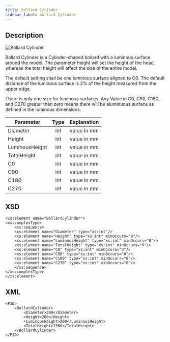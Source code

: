 ```yaml
---
title: Bollard Cylinder
sidebar_label: Bollard Cylinder
---
```


## Description

![Bollard Cylinder](/img/docs/geometry/parametric/BollardCylinder.webp)

Bollard Cylinder is a Cylinder-shaped bollard with a luminous surface around the model. The parameter height will set the height of the head, whereas the total height will affect the size of the entire model.

The default setting shall be one luminous surface aligned to C0. The default distance of the luminous surface is 2% of the height measured from the upper edge.

There is only one size for luminous surfaces. Any Value in C0, C90, C180, and C270 greater than zero means there will be aluminuous surface as defined in the luminous dimensions.

| Parameter      | Type | Explanation |
| -------------- | :--: | :---------: |
| Diameter       | int  | value in mm |
| Height         | int  | value in mm |
| LuminousHeight | int  | value in mm |
| TotalHeight    | int  | value in mm |
| C0             | int  | value in mm |
| C90            | int  | value in mm |
| C180           | int  | value in mm |
| C270           | int  | value in mm |

## XSD

    <xs:element name="BollardCylinder">
    <xs:complexType>
    	<xs:sequence>
    	<xs:element name="Diameter" type="xs:int"/>
    	<xs:element name="Height" type="xs:int" minOccurs="0"/>
    	<xs:element name="LuminousHeight" type="xs:int" minOccurs="0"/>
    	<xs:element name="TotalHeight" type="xs:int" minOccurs="0"/>
    	<xs:element name="C0" type="xs:int" minOccurs="0"/>
    	<xs:element name="C90" type="xs:int" minOccurs="0"/>
    	<xs:element name="C180" type="xs:int" minOccurs="0"/>
    	<xs:element name="C270" type="xs:int" minOccurs="0"/>
    	</xs:sequence>
    </xs:complexType>
    </xs:element>

## XML

    <P3D>
    	<BollardCylinder>
    		<Diameter>300</Diameter>
    		<Height>200</Height>
    		<LuminousHeight>200</LuminousHeight>
    		<TotalHeight>1300</TotalHeight>
    	</BollardCylinder>
    </P3D>
